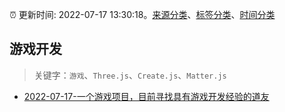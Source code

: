 :alarm_clock: 更新时间: 2022-07-17 13:30:18。[来源分类](../README.md)、[标签分类](../TAGS.md)、[时间分类](../TIMELINE.md)

## 游戏开发


> 关键字：`游戏`、`Three.js`、`Create.js`、`Matter.js`



- [2022-07-17-一个游戏项目，目前寻找具有游戏开发经验的道友](https://www.v2ex.com/t/866822) 